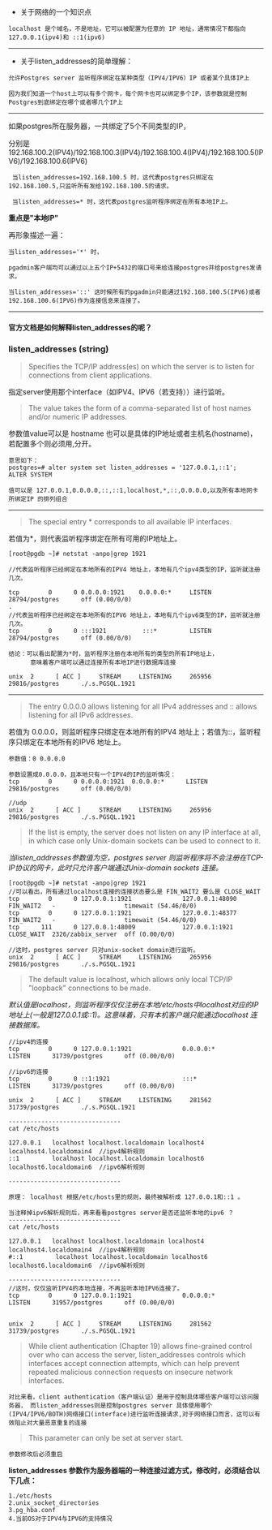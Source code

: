 - 关于网络的一个知识点

`localhost 是个域名，不是地址，它可以被配置为任意的 IP 地址，通常情况下都指向 127.0.0.1(ipv4)和 ::1(ipv6)`

***

- 关于listen_addresses的简单理解：

 `允许Postgres server 监听程序绑定在某种类型（IPV4/IPV6）IP 或者某个具体IP上`
 
 `因为我们知道一个host上可以有多个网卡，每个网卡也可以绑定多个IP，该参数就是控制Postgres到底绑定在哪个或者哪几个IP上`

***
 
 
 如果postgres所在服务器，一共绑定了5个不同类型的IP，
 
 分别是192.168.100.2(IPV4)/192.168.100.3(IPV4)/192.168.100.4(IPV4)/192.168.100.5(IPV6)/192.168.100.6(IPV6)
 
 ` 当listen_addresses=192.168.100.5 时，这代表postgres只绑定在192.168.100.5,只监听所有发给192.168.100.5的请求。`
 
 ` 当listen_addresses=* 时，这代表postgres监听程序绑定在所有本地IP上。`
 
 **重点是"本地IP"**
 
 再形象描述一遍：
 
 ```
 当listen_addresses='*' 时，
 
 pgadmin客户端均可以通过以上五个IP+5432的端口号来给连接postgres并给postgres发请求。
 
 当listen_addresses='::' 这时候所有的pgadmin只能通过192.168.100.5(IPV6)或者192.168.100.6(IPV6)作为连接信息来连接了。
 
 ```
***
 
 
#### 官方文档是如何解释listen_addresses的呢？
 
 

### listen_addresses (string)



>Specifies the TCP/IP address(es) on which the server is to listen for connections from client applications. 

指定server使用那个interface（如IPV4、IPV6（若支持））进行监听。

>The value takes the form of a comma-separated list of host names and/or numeric IP addresses.

参数值value可以是 hostname 也可以是具体的IP地址或者主机名(hostname)，若配置多个则必须用,分开。

```
意思如下：
postgres=# alter system set listen_addresses = '127.0.0.1,::1';
ALTER SYSTEM

值可以是 127.0.0.1,0.0.0.0,::,::1,localhost,*,::,0.0.0.0,以及所有本地网卡所绑定IP 的排列组合
```

***

>The special entry * corresponds to all available IP interfaces. 

若值为*，则代表监听程序绑定在所有可用的IP地址上。

```
[root@pgdb ~]# netstat -anpo|grep 1921

//代表监听程序已经绑定在本地所有的IPV4 地址上，本地有几个ipv4类型的IP，监听就注册几次。

tcp        0      0 0.0.0.0:1921    0.0.0.0:*     LISTEN      28794/postgres      off (0.00/0/0)
.
//代表监听程序已经绑定在本地所有的IPV6 地址上，本地有几个ipv6类型的IP，监听就注册几次。
tcp        0      0 :::1921          :::*         LISTEN      28794/postgres      off (0.00/0/0)

结论：可以看出配置为*时，监听程序注册在本地所有的类型的所有IP地址上，
      意味着客户端可以通过连接所有本地IP进行数据库连接

unix  2      [ ACC ]     STREAM     LISTENING     265956 29816/postgres      ./.s.PGSQL.1921
```

***

>The entry 0.0.0.0 allows listening for all IPv4 addresses and :: allows listening for all IPv6 addresses.

若值为 0.0.0.0，则监听程序只绑定在本地所有的IPV4 地址上；若值为::，监听程序只绑定在本地所有的IPV6 地址上。

```
参数值：0 0.0.0.0

参数设置成0.0.0.0，且本地只有一个IPV4的IP的监听情况：
tcp        0      0 0.0.0.0:1921  0.0.0.0:*      LISTEN      29816/postgres      off (0.00/0/0)

//udp
unix  2      [ ACC ]     STREAM     LISTENING     265956 29816/postgres      ./.s.PGSQL.1921
```


>If the list is empty, the server does not listen on any IP interface at all, in which case only Unix-domain sockets can be used to connect to it.

*当listen_addresses参数值为空，postgres server 则监听程序将不会注册在TCP-IP协议的网卡，此时只允许客户端通过Unix-domain sockets 连接。*

```
[root@pgdb ~]# netstat -anpo|grep 1921
//可以看出，所有通过localhost连接的连接状态要么是 FIN_WAIT2 要么是 CLOSE_WAIT
tcp        0      0 127.0.0.1:1921              127.0.0.1:48090             FIN_WAIT2   -                   timewait (54.46/0/0)
tcp        0      0 127.0.0.1:1921              127.0.0.1:48377             FIN_WAIT2   -                   timewait (54.46/0/0)
tcp      111      0 127.0.0.1:48009             127.0.0.1:1921              CLOSE_WAIT  2326/zabbix_server  off (0.00/0/0)

//这时，postgres server 只对unix-socket domain进行监听。
unix  2      [ ACC ]     STREAM     LISTENING     265956 29816/postgres      ./.s.PGSQL.1921
```

>The default value is localhost, which allows only local TCP/IP "loopback" connections to be made. 

*默认值是localhost，则监听程序仅仅注册在本地/etc/hosts中localhost对应的IP地址上(一般是127.0.0.1或::1)。这意味着，只有本机客户端只能通过localhost 连接数据库。*

```
//ipv4的连接
tcp        0      0 127.0.0.1:1921              0.0.0.0:*                   LISTEN      31739/postgres      off (0.00/0/0)

//ipv6的连接
tcp        0      0 ::1:1921                    :::*                        LISTEN      31739/postgres      off (0.00/0/0)

unix  2      [ ACC ]     STREAM     LISTENING     281562 31739/postgres      ./.s.PGSQL.1921

-------------------------------
cat /etc/hosts

127.0.0.1   localhost localhost.localdomain localhost4 localhost4.localdomain4  //ipv4解析规则
::1         localhost localhost.localdomain localhost6 localhost6.localdomain6  //ipv6解析规则

-------------------------------

原理： localhost 根据/etc/hosts里的规则，最终被解析成 127.0.0.1和::1 。

当注释掉ipv6解析规则后，再来看看postgres server是否还监听本地的ipv6 ？
-------------------------------
cat /etc/hosts

127.0.0.1   localhost localhost.localdomain localhost4 localhost4.localdomain4  //ipv4解析规则
#::1         localhost localhost.localdomain localhost6 localhost6.localdomain6  //ipv6解析规则

-------------------------------
//这时，仅仅监听IPV4的本地连接，不再监听本地IPV6连接了。
tcp        0      0 127.0.0.1:1921              0.0.0.0:*                   LISTEN      31957/postgres      off (0.00/0/0)


unix  2      [ ACC ]     STREAM     LISTENING     281562 31739/postgres      ./.s.PGSQL.1921
```

>While client authentication (Chapter 19) allows fine-grained control over who can access the server, 
listen_addresses controls which interfaces accept connection attempts, which can help prevent repeated malicious connection requests on insecure network interfaces. 

`对比来看，client authentication（客户端认证）是用于控制具体哪些客户端可以访问服务器，
而listen_addresses则是控制postgres server 具体使用哪个(IPV4/IPV6/BOTH)网络接口(interface)进行监听连接请求,对于网络接口而言，这可以有效阻止对大量恶意重复的连接`


>This parameter can only be set at server start.

`参数修改后必须重启`


**listen_addresses 参数作为服务器端的一种连接过滤方式，修改时，必须结合以下几点：**


    1./etc/hosts
    2.unix_socket_directories
    3.pg_hba.conf
    4.当前OS对于IPV4与IPV6的支持情况



